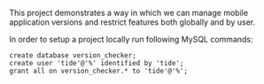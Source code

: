 This project demonstrates a way in which we can manage mobile application versions and restrict features
both globally and by user.

In order to setup a project locally run following MySQL commands:

```
create database version_checker;
create user 'tide'@'%' identified by 'tide';
grant all on version_checker.* to 'tide'@'%';
```
